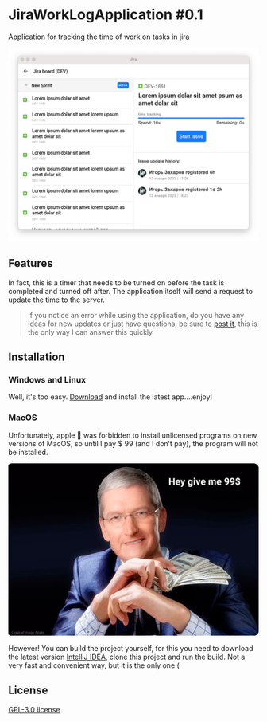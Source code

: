 # JiraWorkLogApplication #0.1
Application for tracking the time of work on tasks in jira

![preview](./images/preview.png)

## Features
In fact, this is a timer that needs to be turned on before the task is completed and turned off after.
The application itself will send a request to update the time to the server.

> If you notice an error while using the application, do you have any ideas for
new updates or just have questions, be sure to [post it](https://github.com/tompadz/JiraWorkLogApplication/issues),
this is the only way I can answer this quickly

## Installation

### Windows and Linux

Well, it's too easy. [Download](https://github.com/tompadz/JiraWorkLogApplication/releases) and install the latest app....enjoy!

### MacOS

Unfortunately, apple 💩  was forbidden to install unlicensed programs on new versions of MacOS,
so until I pay $ 99 (and I don’t pay), the program will not be installed.

![meme](./images/meme.png)

However! You can build the project yourself, for this you need to download the latest version
[IntelliJ IDEA](https://www.jetbrains.com/idea/), clone this project and run the build.
Not a very fast and convenient way, but it is the only one (

## License

[GPL-3.0 license](https://github.com/tompadz/JiraWorkLogApplication/blob/master/LICENSE)


